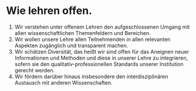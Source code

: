 <!---
   NAME - The NAME of this project is:
ethos

  FILE - The FILENAME of the current file is:
/v4a2.md

  CREATION - This project was CREATED on:
2017-01-28-16:15:00 UTC

  MODIFICATION - This project was last MODIFIED on:
2017-01-28-16:15:00 UTC

  VERSION - The current VERSION of this project is:
<git-commit-hash>-2017-01-28-16:15:00 UTC

  CREATOR(S) - This project was CREATED by:
Michael Czechowski, Martin Maga

  CONTACT - You can CONTACT the creator(s) or developer(s) of this project at:
E-Mail: mail@martinmaga.de

  COPYRIGHT - The COPYRIGHT holder of this project is:
COPYRIGHT (c) 2016 Martin Maga

  LICENSE - This project is LICENSED under the following license:
Martin Maga 2016 CC BY-SA 4.0 https://creativecommons.org

  SUBFILE – This is a SUBFILE! For more INFORMATION on this project go to:
/README.md
--->

# Wie lehren offen.

1. Wir verstehen unter offenem Lehren den aufgeschlossenen Umgang mit allen wissenschaftlichen Themenfeldern und Bereichen. 
2. Wir wollen unsere Lehre allen Teilnehmenden in allen relevanten Aspekten zugänglich und transparent machen.
3. Wir schätzen Diversität, das heißt wir sind offen für das Aneignen neuer Informationen und Methoden und diese in unserer Lehre zu integrieren, sofern sie den qualitativ-professionellen Standards unserer Institution gerecht werden.
4. Wir fördern darüber hinaus insbesondere den interdisziplinären Austausch mit anderen Wissenschaften.
